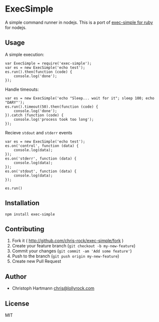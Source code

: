 # ExecSimple

A simple command runner in nodejs. This is a port of [exec-simple for ruby](https://github.com/arlimus/exec-simple) for nodejs.

## Usage

A simple execution:

    var ExecSimple = require('exec-simple');
    var es = new ExecSimple('echo test');
    es.run().then(function (code) {
        console.log('done');
    });

Handle timeouts:

    var es = new ExecSimple('echo "Sleep... wait for it"; sleep 100; echo "DARY"');
    es.run().timeout(50).then(function (code) {
        console.log('done');
    }).catch (function (code) {
        console.log('process took too long');
    });

Recieve `stdout` and `stderr` events

    var es = new ExecSimple('echo test');
    es.on('control', function (data) {
        console.log(data);
    });
    es.on('stderr', function (data) {
        console.log(data);
    });
    es.on('stdout', function (data) {
        console.log(data);
    });

    es.run()


## Installation

    npm install exec-simple

## Contributing

1. Fork it ( http://github.com/chris-rock/exec-simple/fork )
2. Create your feature branch (`git checkout -b my-new-feature`)
3. Commit your changes (`git commit -am 'Add some feature'`)
4. Push to the branch (`git push origin my-new-feature`)
5. Create new Pull Request

## Author

- Christoph Hartmann <chris@lollyrock.com>

## License

MIT